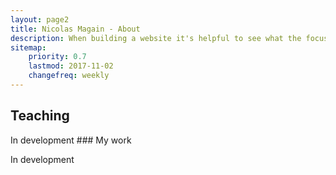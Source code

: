 ```yaml
---
layout: page2
title: Nicolas Magain - About 
description: When building a website it's helpful to see what the focus of your site is. This page is an example of how to show a website's focus.
sitemap:
    priority: 0.7
    lastmod: 2017-11-02
    changefreq: weekly
---
```

## Teaching


<p> In development
### My work
<div class="box">
  <p>
 In development </p>
</div>
